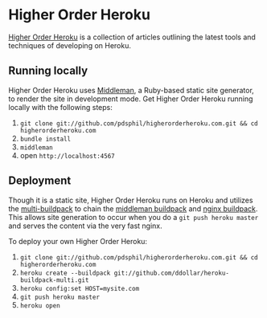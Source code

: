 # Higher Order Heroku

[Higher Order Heroku](http://www.higherorderheroku.com/) is a collection of articles outlining the latest tools and techniques of developing on Heroku.

## Running locally

Higher Order Heroku uses [Middleman](http://middlemanapp.com/), a Ruby-based static site generator, to render the site in development mode. Get Higher Order Heroku running locally with the following steps:

1. `git clone git://github.com/pdsphil/higherorderheroku.com.git && cd higherorderheroku.com`
2. `bundle install`
3. `middleman`
4. open `http://localhost:4567`

## Deployment

Though it is a static site, Higher Order Heroku runs on Heroku and utilizes the [multi-buildpack](http://github.com/ddollar/heroku-buildpack-multi) to chain the [middleman buildpack](http://github.com/meskyanichi/heroku-buildpack-middleman) and [nginx buildpack](http://github.com/essh/heroku-buildpack-nginx). This allows site generation to occur when you do a `git push heroku master` and serves the content via the very fast nginx.

To deploy your own Higher Order Heroku:

1. `git clone git://github.com/pdsphil/higherorderheroku.com.git && cd higherorderheroku.com`
2. `heroku create --buildpack git://github.com/ddollar/heroku-buildpack-multi.git`
3. `heroku config:set HOST=mysite.com`
3. `git push heroku master`
4. `heroku open`
